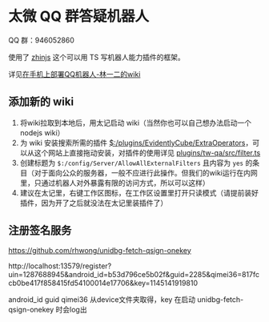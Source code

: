 # 太微 QQ 群答疑机器人

QQ 群：946052860

使用了 [zhinjs](https://github.com/zhinjs/zhin) 这个可以用 TS 写机器人能力插件的框架。

详见[在手机上部署QQ机器人-林一二的wiki](https://onetwo.ren/wiki/#%E5%9C%A8%E6%89%8B%E6%9C%BA%E4%B8%8A%E9%83%A8%E7%BD%B2QQ%E6%9C%BA%E5%99%A8%E4%BA%BA)

## 添加新的 wiki

1. 将wiki拉取到本地后，用太记启动 wiki（当然你也可以自己想办法启动一个 nodejs wiki）
1. 为 wiki 安装搜索所需的插件 [$:/plugins/EvidentlyCube/ExtraOperators](https://evidentlycube.github.io/TW5-PluginShowcase/#Extra%20Operators)，可以从这个网站上直接拖动安装，对插件的使用详见 [plugins/tw-qa/src/filter.ts](./plugins/tw-qa/src/filter.ts)
1. 创建标题为 `$:/config/Server/AllowAllExternalFilters` 且内容为 `yes` 的条目（对于面向公众的服务器，一般不应进行此操作。但我们的wiki运行在内网里，只通过机器人对外暴露有限的访问方式，所以可以这样）
1. 建议在太记里，右键工作区图标，在工作区设置里打开只读模式（请提前装好插件，因为开了之后就没法在太记里装插件了）

## 注册签名服务

https://github.com/rhwong/unidbg-fetch-qsign-onekey

http://localhost:13579/register?uin=1287688945&android_id=b53d796ce5b02f&guid=2285&qimei36=817fccb0be417f858415fd54100014e17706&key=1145141919810

android_id guid qimei36 从device文件夹取得，key 在启动 unidbg-fetch-qsign-onekey 时会log出
